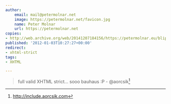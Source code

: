 ```yaml
---
author:
    email: mail@petermolnar.net
    image: https://petermolnar.net/favicon.jpg
    name: Peter Molnar
    url: https://petermolnar.net
copies:
- http://web.archive.org/web/20141207184156/https://petermolnar.eu/blips/xhtml-strict/
published: '2012-01-03T10:27:27+00:00'
redirect:
- xhtml-strict
tags:
- XHTML

---
```


> full valid XHTML strict... sooo bauhaus :P
\- @aorcsik[^1]

[^1]: http://include.aorcsik.com
